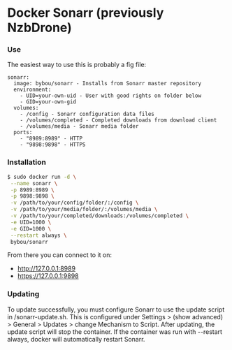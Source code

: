 # Docker Sonarr (previously NzbDrone)

### Use
The easiest way to use this is probably a fig file:
```
sonarr:
  image: bybou/sonarr - Installs from Sonarr master repository
  environment:
    - UID=your-own-uid - User with good rights on folder below
    - GID=your-own-gid 
  volumes:
    - /config - Sonarr configuration data files
    - /volumes/completed - Completed downloads from download client
    - /volumes/media - Sonarr media folder
  ports:
    - "8989:8989" - HTTP
    - "9898:9898" - HTTPS
```

### Installation
```sh
$ sudo docker run -d \
 --name sonarr \
 -p 8989:8989 \
 -p 9898:9898 \
 -v /path/to/your/config/folder/:/config \
 -v /path/to/your/media/folder/:/volumes/media \
 -v /path/to/your/completed/downloads:/volumes/completed \
 -e UID=1000 \
 -e GID=1000 \
 --restart always \
 bybou/sonarr
```
From there you can connect to it on:
  - http://127.0.0.1:8989
  - https://127.0.0.1:9898

### Updating
To update successfully, you must configure Sonarr to use the update script in /sonarr-update.sh. This is configured under Settings > (show advanced) > General > Updates > change Mechanism to Script.
After updating, the update script will stop the container.
If the container was run with --restart always, docker will automatically restart Sonarr.

